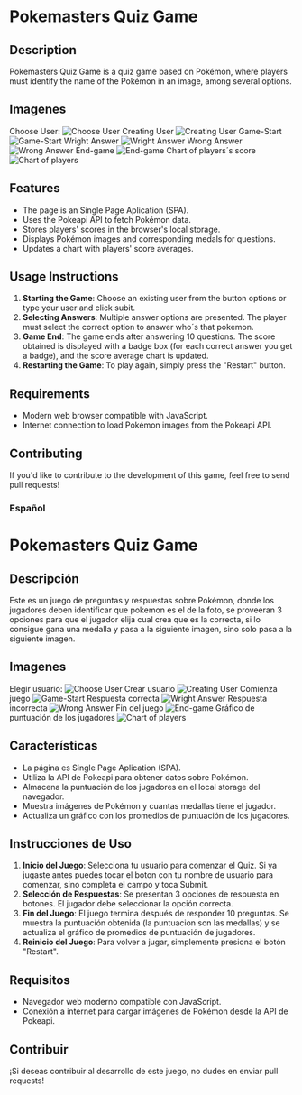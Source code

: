 # Pokemasters Quiz Game

## Description

Pokemasters Quiz Game is a quiz game based on Pokémon, where players must identify the name of the Pokémon in an image, among several options.

## Imagenes
Choose User:
![Choose User](https://github.com/SebasBarrientos/PokeQuiz/assets/117609894/5792a9c7-7d09-4187-abbd-fdae326665d5)
Creating User
![Creating User](https://github.com/SebasBarrientos/PokeQuiz/assets/117609894/e305e6b8-e927-46b7-8104-2ee788a7ff39)
Game-Start
![Game-Start](https://github.com/SebasBarrientos/PokeQuiz/assets/117609894/a982053a-21a6-49ef-8cab-dd45135d58d8)
Wright Answer
![Wright Answer](https://github.com/SebasBarrientos/PokeQuiz/assets/117609894/93468cb6-a542-4962-8872-ce9e2e3b2a69)
Wrong Answer
![Wrong Answer](https://github.com/SebasBarrientos/PokeQuiz/assets/117609894/557fec24-e8e5-4341-af82-6dd45505af9f)
End-game
![End-game](https://github.com/SebasBarrientos/PokeQuiz/assets/117609894/b8a3e31f-efa6-4499-846e-1b5ea5870203)
Chart of players´s score
![Chart of players](https://github.com/SebasBarrientos/PokeQuiz/assets/117609894/1efa490a-8e90-40f2-9541-4b913a4aa781)

## Features

- The page is an Single Page Aplication (SPA).
- Uses the Pokeapi API to fetch Pokémon data.
- Stores players' scores in the browser's local storage.
- Displays Pokémon images and corresponding medals for questions.
- Updates a chart with players' score averages.

## Usage Instructions

1. **Starting the Game**: Choose an existing user from the button options or type your user and click subit.
2. **Selecting Answers**: Multiple answer options are presented. The player must select the correct option to answer who´s that pokemon.
3. **Game End**: The game ends after answering 10 questions. The score obtained is displayed with a badge box (for each correct answer you get a badge), and the score average chart is updated.
4. **Restarting the Game**: To play again, simply press the "Restart" button.

## Requirements

- Modern web browser compatible with JavaScript.
- Internet connection to load Pokémon images from the Pokeapi API.

## Contributing

If you'd like to contribute to the development of this game, feel free to send pull requests!




### 
### Español

# Pokemasters Quiz Game

## Descripción

Este es un juego de preguntas y respuestas sobre Pokémon, donde los jugadores deben identificar que pokemon es el de la foto, se proveeran 3 opciones para que el jugador elija cual crea que es la correcta, si lo consigue gana una medalla y pasa a la siguiente imagen, sino solo pasa a la siguiente imagen.

## Imagenes
Elegir usuario:
![Choose User](https://github.com/SebasBarrientos/PokeQuiz/assets/117609894/5792a9c7-7d09-4187-abbd-fdae326665d5)
Crear usuario
![Creating User](https://github.com/SebasBarrientos/PokeQuiz/assets/117609894/e305e6b8-e927-46b7-8104-2ee788a7ff39)
Comienza juego
![Game-Start](https://github.com/SebasBarrientos/PokeQuiz/assets/117609894/a982053a-21a6-49ef-8cab-dd45135d58d8)
Respuesta correcta
![Wright Answer](https://github.com/SebasBarrientos/PokeQuiz/assets/117609894/93468cb6-a542-4962-8872-ce9e2e3b2a69)
Respuesta incorrecta
![Wrong Answer](https://github.com/SebasBarrientos/PokeQuiz/assets/117609894/557fec24-e8e5-4341-af82-6dd45505af9f)
Fin del juego
![End-game](https://github.com/SebasBarrientos/PokeQuiz/assets/117609894/b8a3e31f-efa6-4499-846e-1b5ea5870203)
Gráfico de puntuación de los jugadores
![Chart of players](https://github.com/SebasBarrientos/PokeQuiz/assets/117609894/1efa490a-8e90-40f2-9541-4b913a4aa781)


## Características

- La página es Single Page Aplication (SPA).
- Utiliza la API de Pokeapi para obtener datos sobre Pokémon.
- Almacena la puntuación de los jugadores en el local storage del navegador.
- Muestra imágenes de Pokémon y cuantas medallas tiene el jugador.
- Actualiza un gráfico con los promedios de puntuación de los jugadores.

## Instrucciones de Uso

1. **Inicio del Juego**: Selecciona tu usuario para comenzar el Quiz. Si ya jugaste antes puedes tocar el boton con tu nombre de usuario para comenzar, sino completa el campo y toca Submit.
2. **Selección de Respuestas**: Se presentan 3 opciones de respuesta en botones. El jugador debe seleccionar la opción correcta.
3. **Fin del Juego**: El juego termina después de responder 10 preguntas. Se muestra la puntuación obtenida (la puntuacion son las medallas) y se actualiza el gráfico de promedios de puntuación de jugadores.
4. **Reinicio del Juego**: Para volver a jugar, simplemente presiona el botón "Restart".

## Requisitos

- Navegador web moderno compatible con JavaScript.
- Conexión a internet para cargar imágenes de Pokémon desde la API de Pokeapi.

## Contribuir

¡Si deseas contribuir al desarrollo de este juego, no dudes en enviar pull requests!
